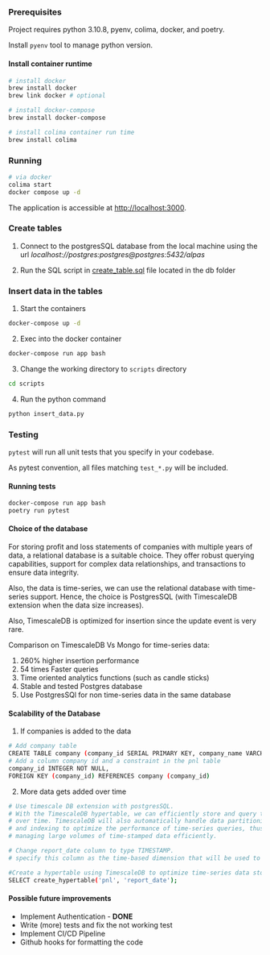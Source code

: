 ### Prerequisites

Project requires python 3.10.8, pyenv, colima, docker, and poetry.

Install `pyenv` tool to manage python version.

#### Install container runtime

```bash
# install docker
brew install docker
brew link docker # optional

# install docker-compose
brew install docker-compose

# install colima container run time
brew install colima
```

### Running

```bash
# via docker
colima start
docker compose up -d
```

The application is accessible at <http://localhost:3000>.

### Create tables

1. Connect to the postgresSQL database from the local machine using the url
_localhost://postgres:postgres@postgres:5432/alpas_

2. Run the SQL script in [create_table.sql](scripts/create_table.sql) file located in the db folder

### Insert data in the tables

1. Start the containers
```bash
docker-compose up -d
```
2. Exec into the docker container
```bash
docker-compose run app bash
```
3. Change the working directory to `scripts` directory
```bash
cd scripts
```
4. Run the python command 
```bash
python insert_data.py
```

### Testing

`pytest` will run all unit tests that you specify in your codebase.

As pytest convention, all files matching `test_*.py` will be included.

#### Running tests
```bash
docker-compose run app bash
poetry run pytest
```

#### Choice of the database

For storing profit and loss statements of companies with multiple years of data, a relational database is a suitable choice. They offer robust querying capabilities, support for complex data relationships, and transactions to ensure data integrity.

Also, the data is time-series, we can use the relational database with time-series support. Hence, the choice is PostgresSQL (with TimescaleDB extension when the data size increases).

Also, TimescaleDB is optimized for insertion since the update event is very rare.

Comparison on TimescaleDB Vs Mongo for time-series data:
1. 260% higher insertion performance
2. 54 times Faster queries
3. Time oriented analytics functions (such as candle sticks)
4. Stable and tested Postgres database
5. Use PostgresSQl for non time-series data in the same database

#### Scalability of the Database

1. If companies is added to the data
```bash
# Add company table
CREATE TABLE company (company_id SERIAL PRIMARY KEY, company_name VARCHAR(100) NOT NULL);
# Add a column company id and a constraint in the pnl table
company_id INTEGER NOT NULL,
FOREIGN KEY (company_id) REFERENCES company (company_id)
```

2. More data gets added over time
```bash
# Use timescale DB extension with postgresSQL.
# With the TimescaleDB hypertable, we can efficiently store and query the data
# over time. TimescaleDB will also automatically handle data partitioning, compression,
# and indexing to optimize the performance of time-series queries, thus making it suitable for
# managing large volumes of time-stamped data efficiently.

# Change report_date column to type TIMESTAMP.
# specify this column as the time-based dimension that will be used to partition and organize the time-series data efficiently.

#Create a hypertable using TimescaleDB to optimize time-series data storage.
SELECT create_hypertable('pnl', 'report_date');
```

#### Possible future improvements
- Implement Authentication - **DONE**
- Write (more) tests and fix the not working test
- Implement CI/CD Pipeline
- Github hooks for formatting the code
